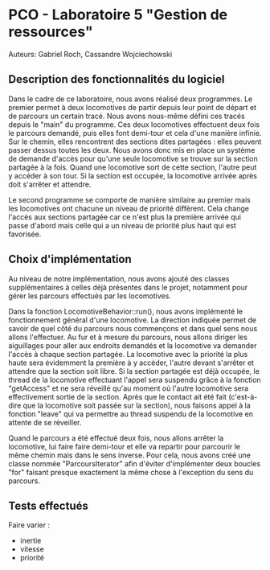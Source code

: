 # PCO - Laboratoire 5 "Gestion de ressources"

Auteurs: Gabriel Roch, Cassandre Wojciechowski

## Description des fonctionnalités du logiciel

Dans le cadre de ce laboratoire, nous avons réalisé deux programmes.
Le premier permet à deux locomotives de partir depuis leur point de départ et de parcours un certain tracé. Nous avons nous-même défini ces tracés depuis le "main" du programme. Ces deux locomotives effectuent deux fois le parcours demandé, puis elles font demi-tour et cela d'une manière infinie. Sur le chemin, elles rencontrent des sections dites partagées : elles peuvent passer dessus toutes les deux. Nous avons donc mis en place un système de demande d'accès pour qu'une seule locomotive se trouve sur la section partagée à la fois. Quand une locomotive sort de cette section, l'autre peut y accéder à son tour. Si la section est occupée, la locomotive arrivée après doit s'arrêter et attendre.

Le second programme se comporte de manière similaire au premier mais les locomotives ont chacune un niveau de priorité différent. Cela change l'accès aux sections partagée car ce n'est plus la première arrivée qui passe d'abord mais celle qui a un niveau de priorité plus haut qui est favorisée. 


## Choix d'implémentation

Au niveau de notre implémentation, nous avons ajouté des classes supplémentaires à celles déjà présentes dans le projet, notamment pour gérer les parcours effectués par les locomotives. 

Dans la fonction LocomotiveBehavior::run(), nous avons implémenté le fonctionnement général d'une locomotive. La direction indiquée permet de savoir de quel côté du parcours nous commençons et dans quel sens nous allons l'effectuer. Au fur et à mesure du parcours, nous allons diriger les aiguillages pour aller aux endroits demandés et la locomotive va demander l'accès à chaque section partagée.
La locomotive avec la priorité la plus haute sera évidemment la première à y accéder, l'autre devant s'arrêter et attendre que la section soit libre.
Si la section partagée est déjà occupée, le thread de la locomotive effectuant l'appel sera suspendu grâce à la fonction "getAccess" et ne sera réveillé qu'au moment où l'autre locomotive sera effectivement sortie de la section. 
Après que le contact ait été fait (c'est-à-dire que la locomotive soit passée sur la section), nous faisons appel à la fonction "leave" qui va permettre au thread suspendu de la locomotive en attente de se réveiller.

Quand le parcours a été effectué deux fois, nous allons arrêter la locomotive, lui faire faire demi-tour et elle va repartir pour parcourir le même chemin mais dans le sens inverse.
Pour cela, nous avons créé une classe nommée "ParcoursIterator" afin d'éviter d'implémenter deux boucles "for" faisant presque exactement la même chose à l'exception du sens du parcours. 


## Tests effectués


Faire varier :
- inertie
- vitesse
- priorité


